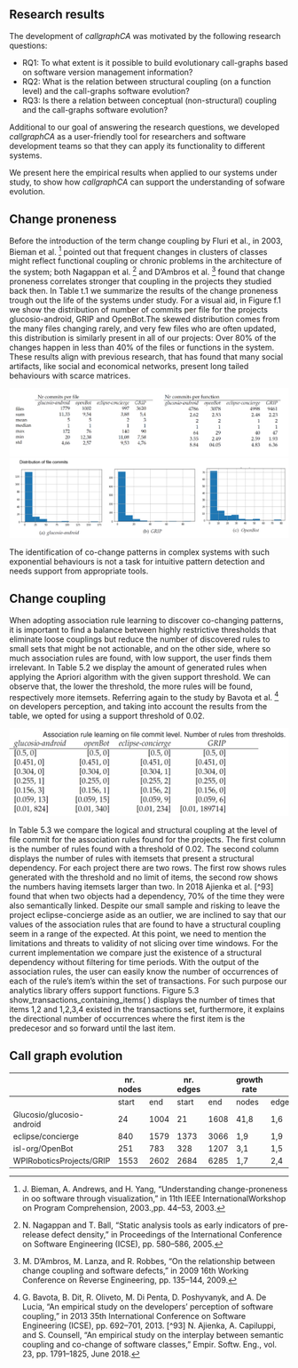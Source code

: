 Research results
---------------------
The development of *callgraphCA* was motivated by the following research questions:

* RQ1: To what extent is it possible to build evolutionary call-graphs based on software version management information?
* RQ2: What is the relation between structural coupling (on a function level) and the call-graphs software evolution?
* RQ3: Is there a relation between conceptual (non-structural) coupling and the call-graphs software evolution?

Additional to our goal of answering the research questions, we developed *callgraphCA* as a user-friendly tool for researchers and software development teams so that they can apply its functionality to different systems. 

We present here the empirical results when applied to our systems under study, to show how *callgraphCA* can support the understanding of sofware evolution.


Change proneness
---------------------
Before the introduction of the term change coupling by Fluri et al., in 2003, Bieman et al. [^107] pointed out that frequent changes in clusters of classes might reflect functional coupling or chronic problems in the architecture of the system; both Nagappan et al. [^108] and D’Ambros et al. [^40] found that change proneness correlates stronger that coupling in the projects they studied back then.
In Table t.1 we summarize the results of the change proneness trough out the life of the systems under study. For a visual aid, in Figure f.1 we show the distribution of number of commits per file for the projects glucosio-android, GRIP and OpenBot.The skewed distribution comes from the many files changing rarely, and very few files who are often updated, this distribution is similarly present in all of our projects: Over 80% of the changes happen in less than 40% of the files or functions in the system. These results align with previous research, that has found that many social artifacts, like social and economical networks, present long tailed behaviours with scarce matrices. 

![change_proneness_table.png](./change_proneness_table.png "Change proneness distributions")
![change_proneness_plot.png](./change_proneness_plot.png "Change proneness distributions plot")

The identification of co-change patterns in complex systems with such exponential behaviours is not a task for intuitive pattern detection and needs support from appropriate tools.


Change coupling
---------------------
When adopting association rule learning to discover co-changing patterns, it is important to find
a balance between highly restrictive thresholds that eliminate loose couplings but reduce the number
of discovered rules to small sets that might be not actionable, and on the other side, where so
much association rules are found, with low support, the user finds them irrelevant. In Table 5.2
we display the amount of generated rules when applying the Apriori algorithm with the given
support threshold. We can observe that, the lower the threshold, the more rules will be found,
respectively more itemsets. Referring again to the study by Bavota et al. [^101] on developers perception,
and taking into account the results from the table, we opted for using a support threshold
of 0.02.

![association_rules_thresholds.png](./association_rules_thresholds.png "Association rule learning on file commit level. Nr of rules from thresholds.")


In Table 5.3 we compare the logical and structural coupling at the level of file commit for the
association rules found for the projects. The first column is the number of rules found with a
threshold of 0.02. The second column displays the number of rules with itemsets that present a
structural dependency. For each project there are two rows. The first row shows rules generated
with the threshold and no limit of items, the second row shows the numbers having itemsets
larger than two. In 2018 Ajienka et al. [^93] found that when two objects had a dependency, 70%
of the time they were also semantically linked. Despite our small sample and risking to leave the
project eclipse-concierge aside as an outlier, we are inclined to say that our values of the association
rules that are found to have a structural coupling seem in a range of the expected. At this point,
we need to mention the limitations and threats to validity of not slicing over time windows. For
the current implementation we compare just the existence of a structural dependency without
filtering for time periods.
With the output of the association rules, the user can easily know the number of occurrences of
each of the rule’s item’s within the set of transactions. For such purpose our analytics library offers
support functions. Figure 5.3 show_transactions_containing_items( ) displays the number of times
that items 1,2 and 1,2,3,4 existed in the transactions set, furthermore, it explains the directional
number of occurrences where the first item is the predecesor and so forward until the last item.

Call graph evolution
---------------------

|                           | nr. nodes |      | nr. edges |      | growth rate |       | diameter |     |
|---------------------------|-----------|------|-----------|------|-------------|-------|----------|-----|
|                           | start     | end  | start     | end  | nodes       | edges | start    | end |
| Glucosio/glucosio-android |        24 | 1004 |        21 | 1608 |        41,8 |   1,6 |        1 |   6 |
| eclipse/concierge         |       840 | 1579 |      1373 | 3066 |         1,9 |   1,9 |       24 |  24 |
| isl-org/OpenBot           |       251 |  783 |       328 | 1207 |         3,1 |   1,5 |        7 |   8 |
| WPIRoboticsProjects/GRIP  |      1553 | 2602 |      2684 | 6285 |         1,7 |   2,4 |        8 |   9 |


[^107]: J. Bieman, A. Andrews, and H. Yang, “Understanding change-proneness in oo software through visualization,” in 11th IEEE InternationalWorkshop on Program Comprehension, 2003.,pp. 44–53, 2003.
[^108]: N. Nagappan and T. Ball, “Static analysis tools as early indicators of pre-release defect density,” in Proceedings of the International Conference on Software Engineering (ICSE), pp. 580–586, 2005.
[^40]: M. D’Ambros, M. Lanza, and R. Robbes, “On the relationship between change coupling and software defects,” in 2009 16th Working Conference on Reverse Engineering, pp. 135–144, 2009.
[^101]: G. Bavota, B. Dit, R. Oliveto, M. Di Penta, D. Poshyvanyk, and A. De Lucia, “An empirical study on the developers’ perception of software coupling,” in 2013 35th International Conference on Software Engineering (ICSE), pp. 692–701, 2013.
[^93] N. Ajienka, A. Capiluppi, and S. Counsell, “An empirical study on the interplay between semantic coupling and co-change of software classes,” Empir. Softw. Eng., vol. 23, pp. 1791–1825, June 2018.
